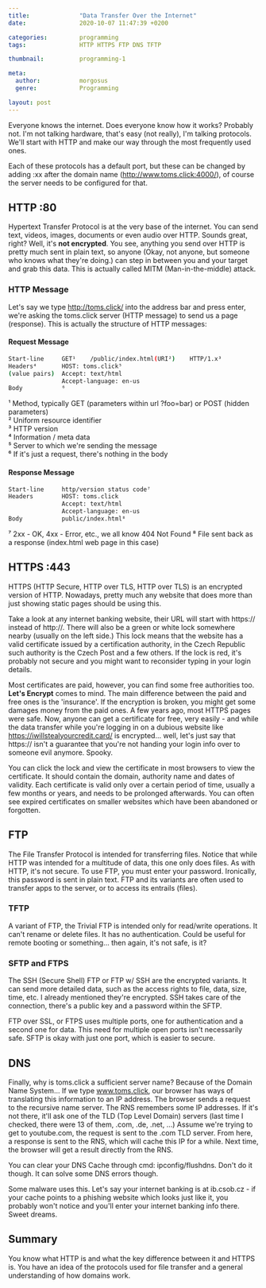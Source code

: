 ```yaml
---
title:              "Data Transfer Over the Internet"
date:               2020-10-07 11:47:39 +0200

categories:         programming
tags:               HTTP HTTPS FTP DNS TFTP

thumbnail:          programming-1

meta:
  author:           morgosus
  genre:            Programming

layout: post
---
```

Everyone knows the internet. Does everyone know how it works? Probably not. I'm not talking hardware, that's easy (not really), I'm talking protocols. We'll start with HTTP and make our way through the most frequently used ones.

Each of these protocols has a default port, but these can be changed by adding :xx after the domain name (http://www.toms.click:4000/), of course the server needs to be configured for that.

## HTTP :80

Hypertext Transfer Protocol is at the very base of the internet. You can send text, videos, images, documents or even audio over HTTP. Sounds great, right? Well, it's **not encrypted**. You see, anything you send over HTTP is pretty much sent in plain text, so anyone (Okay, not anyone, but someone who knows what they're doing.) can step in between you and your target and grab this data. This is actually called MITM (Man-in-the-middle) attack.

### HTTP Message

Let's say we type http://toms.click/ into the address bar and press enter, we're asking the toms.click server (HTTP message) to send us a page (response). This is actually the structure of HTTP messages:

#### Request Message

```bash
Start-line     GET¹    /public/index.html(URI²)    HTTP/1.x³
Headers⁴       HOST: toms.click⁵
(value pairs)  Accept: text/html
               Accept-language: en-us
Body           ⁶
```

¹ Method, typically GET (parameters within url ?foo=bar) or POST (hidden parameters)  
² Uniform resource identifier  
³ HTTP version  
⁴ Information / meta data  
⁵ Server to which we're sending the message  
⁶ If it's just a request, there's nothing in the body

#### Response Message

```bash
Start-line     http/version status code⁷
Headers        HOST: toms.click
               Accept: text/html
               Accept-language: en-us
Body           public/index.html⁸
```

⁷ 2xx - OK, 4xx - Error, etc., we all know 404 Not Found
⁸ File sent back as a response (index.html web page in this case)

## HTTPS :443

HTTPS (HTTP Secure, HTTP over TLS, HTTP over TLS) is an encrypted version of HTTP. Nowadays, pretty much any website that does more than just showing static pages should be using this.

Take a look at any internet banking website, their URL will start with https:// instead of http://. There will also be a green or white lock somewhere nearby (usually on the left side.) This lock  means that the website has a valid certificate issued by a certification authority, in the Czech Republic such authority is the Czech Post and a few others. If the lock is red, it's probably not secure and you might want to reconsider typing in your login details.

Most certificates are paid, however, you can find some free authorities too. **Let's Encrypt** comes to mind. The main difference between the paid and free ones is the 'insurance'. If the encryption is broken, you might get some damages money from the paid ones. A few years ago, most HTTPS pages were safe. Now, anyone can get a certificate for free, very easily - and while the data transfer while you're logging in on a dubious website like https://iwillstealyourcredit.card/ is encrypted... well, let's just say that https:// isn't a guarantee that you're not handing your login info over to someone evil anymore. Spooky.

You can click the lock and view the certificate in most browsers to view the certificate. It should contain the domain, authority name and dates of validity. Each certificate is valid only over a certain period of time, usually a few months or years, and needs to be prolonged afterwards. You can often see expired certificates on smaller websites which have been abandoned or forgotten.

## FTP

The File Transfer Protocol is intended for transferring files. Notice that while HTTP was intended for a multitude of data, this one only does files. As with HTTP, it's not secure. To use FTP, you must enter your password. Ironically, this password is sent in plain text. FTP and its variants are often used to transfer apps to the server, or to access its entrails (files).

### TFTP

A variant of FTP, the Trivial FTP is intended only for read/write operations. It can't rename or delete files. It has no authentication. Could be useful for remote booting or something... then again, it's not safe, is it?

### SFTP and FTPS

The SSH (Secure Shell) FTP or FTP w/ SSH are the encrypted variants. It can send more detailed data, such as the access rights to file, data, size, time, etc. I already mentioned they're encrypted. SSH takes care of the connection, there's a public key and a password within the SFTP.

FTP over SSL, or FTPS uses multiple ports, one for authentication and a second one for data. This need for multiple open ports isn't necessarily safe. SFTP is okay with just one port, which is easier to secure.

## DNS

Finally, why is toms.click a sufficient server name? Because of the Domain Name System... If we type www.toms.click, our browser has ways of translating this information to an IP address. The browser sends a request to the recursive name server. The RNS remembers some IP addresses. If it's not there, it'll ask one of the TLD (Top Level Domain) servers (last time I checked, there were 13 of them, .com, .de, .net, ...) Assume we're trying to get to youtube.com, the request is sent to the .com TLD server. From here, a response is sent to the RNS, which will cache this IP for a while. Next time, the browser will get a result directly from the RNS.

You can clear your DNS Cache through cmd: ipconfig/flushdns. Don't do it though. It can solve some DNS errors though.

Some malware uses this. Let's say your internet banking is at ib.csob.cz - if your cache points to a phishing website which looks just like it, you probably won't notice and you'll enter your internet banking info there. Sweet dreams.

## Summary

You know what HTTP is and what the key difference between it and HTTPS is. You have an idea of the protocols used for file transfer and a general understanding of how domains work.